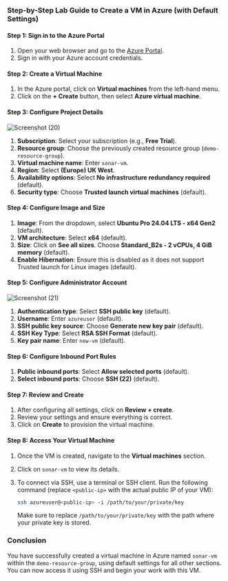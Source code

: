
### Step-by-Step Lab Guide to Create a VM in Azure (with Default Settings)

#### Step 1: Sign in to the Azure Portal
1. Open your web browser and go to the [Azure Portal](https://portal.azure.com).
2. Sign in with your Azure account credentials.

#### Step 2: Create a Virtual Machine
1. In the Azure portal, click on **Virtual machines** from the left-hand menu.
2. Click on the **+ Create** button, then select **Azure virtual machine**.

#### Step 3: Configure Project Details

![Screenshot (20)](https://github.com/user-attachments/assets/8d17b505-70a8-44ee-a350-10acf543de0f)

1. **Subscription**: Select your subscription (e.g., **Free Trial**).
2. **Resource group**: Choose the previously created resource group (`demo-resource-group`).
3. **Virtual machine name**: Enter `sonar-vm`.
4. **Region**: Select **(Europe) UK West**.
5. **Availability options**: Select **No infrastructure redundancy required** (default).
6. **Security type**: Choose **Trusted launch virtual machines** (default).

#### Step 4: Configure Image and Size
1. **Image**: From the dropdown, select **Ubuntu Pro 24.04 LTS - x64 Gen2** (default).
2. **VM architecture**: Select **x64** (default).
3. **Size**: Click on **See all sizes**. Choose **Standard_B2s - 2 vCPUs, 4 GiB memory** (default).
4. **Enable Hibernation**: Ensure this is disabled as it does not support Trusted launch for Linux images (default).

#### Step 5: Configure Administrator Account

![Screenshot (21)](https://github.com/user-attachments/assets/4fa08561-6ba6-4c36-97c7-61b318efa759)

1. **Authentication type**: Select **SSH public key** (default).
2. **Username**: Enter `azureuser` (default).
3. **SSH public key source**: Choose **Generate new key pair** (default).
4. **SSH Key Type**: Select **RSA SSH Format** (default).
5. **Key pair name**: Enter `new-vm` (default).

#### Step 6: Configure Inbound Port Rules
1. **Public inbound ports**: Select **Allow selected ports** (default).
2. **Select inbound ports**: Choose **SSH (22)** (default).

#### Step 7: Review and Create
1. After configuring all settings, click on **Review + create**.
2. Review your settings and ensure everything is correct.
3. Click on **Create** to provision the virtual machine.

#### Step 8: Access Your Virtual Machine
1. Once the VM is created, navigate to the **Virtual machines** section.
2. Click on `sonar-vm` to view its details.
3. To connect via SSH, use a terminal or SSH client. Run the following command (replace `<public-ip>` with the actual public IP of your VM):

   ```bash
   ssh azureuser@<public-ip> -i /path/to/your/private/key
   ```

   Make sure to replace `/path/to/your/private/key` with the path where your private key is stored.

### Conclusion
You have successfully created a virtual machine in Azure named `sonar-vm` within the `demo-resource-group`, using default settings for all other sections. You can now access it using SSH and begin your work with this VM.
